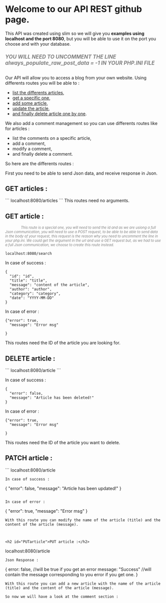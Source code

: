 <h1>Welcome to our API REST github page.</h1>

This API was created using slim so we will give you <strong>examples using localhost and the port 8080</strong>, but you will be able to use it on the port you choose and with your database.
<h5 style="font-size:120%;color:grey;">YOU WILL NEED TO UNCOMMENT THE LINE always_populate_raw_post_data = -1 IN YOUR PHP.INI FILE </h5>

Our API will allow you to access a blog from your own website.
Using differents routes you will be able to :
  - <a href="#articles">list the differents articles</a>,
  - <a href="#GETarticle">get a specific one</a>,
  - <a href="#PUTarticle">add some article</a>,
  - <a href="#PATCHarticle">update the article</a>,
  - <a href="#DELETEarticle">and finally delete article one by one</a>.

We also add a comment management so you can use differents routes like for articles :
  - list the comments on a specific article,
  - add a comment,
  - modify a comment,
  - and finally delete a comment.

So here are the differents routes :

First you need to be able to send Json data, and receive response in Json.


<h2 id="articles">GET articles :</h2>
```
localhost:8080/articles
```
This routes need no arguments.



<h2 id="GETarticle">GET article :</h2>

<em style="font-size:80%;color:grey;margin-left:10%;">This route is a special one, you will need to send the id and as we are usiong a full Json communication, you will need to use a POST request, to be able to be able to send data in the body of your request, this request is the reason why you need to uncomment the line in your php.ini.
We could get the argument in the url and use a GET request but, as we had to use a full Json communication, we choose to create this route instead.</em>

```
localhost:8080/search
```

In case of success :
```
{
  "id": "id",
  "title": "title",
  "message": "content of the article",
  "author": "author",
  "category": "category",
  "date": "YYYY-MM-DD"
}
```

In case of error :
```
{"error": true,
  "message": "Error msg"
  
}
```
This routes need the ID of the article you are looking for.



<h2 id="DELETEarticle">DELETE article :</h2>
```
localhost:8080/article
```

In case of success :
```
{
  "error": false,
  "message": "Article has been deleted!"
}
```

In case of error :
```
{"error": true,
  "message": "Error msg"
  
}
```
This routes need the ID of the article you want to delete.



<h2 id="PATCHarticle">PATCH article :</h2>
```
localhost:8080/article

```
In case of success :
```
{
  "error": false,
  "message": "Article has been updated!"
}
```

In case of error :
```
{
  "error": true,
  "message": "Error msg"
}
```
With this route you can modify the name of the article (title) and the content of the article (message).



<h2 id="PUTarticle">PUT article :</h2>
```
localhost:8080/article

```
Json Response :
```
  {
    error: false, //will be true if you get an error
    message: "Success" //will contain the message corresponding to you error if you get one.
  }
```
With this route you can add a new article with the name of the article (title) and the content of the article (message).

So now we will have a look at the comment section :
